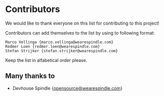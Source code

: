 # Contributors
We would like to thank everyone on this list for contributing to this project!

Contributors can add themselves to the list by using to following format:

    Marco Vellinga {marco.vellinga@wearespindle.com}
    Redmer Loen {redmer.loen@wearespindle.com}
    Stefan Strijker {stefan.strijker@wearespindle.com}
    

Keep the list in alfabetical order please.

## Many thanks to

 * Devhouse Spindle {opensource@wearespindle.com}
